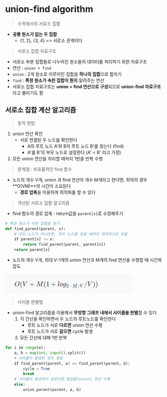 # union-find algorithm

> 수학에서의 서로소 집합

* **공통 원소가 없는 두 집합**
  * {1, 2}, {3, 4} => 서로소 관계이다

> 서로소 집합 자료구조

* 서로소 부분 집합들로 나누어진 원소들의 데이터를 처리하기 위한 자료구조
* 연산 : `union + find`
* `union` : 2개 원소로 이루어진 집합을 **하나의 집합**으로 합치기
* `find` : **특정 원소가 속한 집합이 뭔지** 알려주는 연산
* 서로소 집합 자료구조는 **union + find 연산으로 구성**되므로 **union-find 자료구조**라고 불리기도 함



## 서로소 집합 계산 알고리즘

> 동작 방법

1. union 연산 확인
   * 서로 연결된 두 노드를 확인한다
     * A의 루트 노드 A'와 B의 루트 노드 B'를 찾는다 (find)
     * A'를 B'의 부모 노드로 설정한다 (A' < B' 라고 가정)
2. 모든 union 연산을 처리할 때까지 1번을 반복 수행



> 문제점 : 비효율적인 find 함수

* 노드의 개수 V개, union 과 find 연산의 개수 M개라고 한다면, 최악의 경우 **O(VM)**의 시간이 소요된다
  * **경로 압축**을 이용하여 최적화를 할 수 있다

> 개선된 서로소 집합 알고리즘

* find 함수의 경로 압축 : return값을 `parent[x]`로 수정해주기

```python
# 특정 원소가 속한 집합을 찾기
def find_parent(parent, x):
    # 루트 노드가 아니라면, 루트 노드를 찾을 때까지 재귀적으로 호출
    if parent[x] != x:
        return find_parent(parent, parent[x])
    return parent[x]
```

* 노드의 개수 V개, 최대 V-1개의 union 연산과 M개의 find 연산을 수행할 때 시간복잡도

![image-20220413105409219](union-find.assets/image-20220413105409219.png)

> 사이클 판별법

* union-find 알고리즘을 이용해서 **무방향 그래프 내에서 사이클을 판별**할 수 있다
  1. 각 간선을 확인하면서 두 노드의 루트노드를 확인한다
     * 루트 노드가 서로 **다르면** union 연산 수행
     * 루트 노드가 서로 **같으면** cycle 발생
  2. 모든 간선에 대해 1번 반복

```python
for i in range(e):
    a, b = map(int, input().split())
    # 사이클이 발생한 경우 종료
    if find_parent(parent, a) == find_parent(parent, b):
        cycle = True
        break
    # 사이클이 발생하지 않았다면 합집합(union) 연산 수행
    else:
        union_parent(parent, a, b)
```

